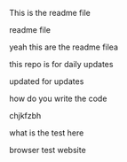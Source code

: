 This is the readme file


readme file 


yeah this are the readme filea

this repo is for daily updates

updated for updates 

how do you write the code 

chjkfzbh

what is the test here

browser test website
